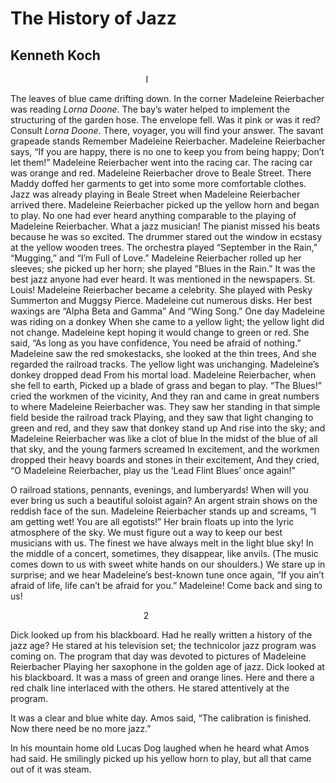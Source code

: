 # The History of Jazz
## Kenneth Koch
                                                       I

The leaves of blue came drifting down.
In the corner Madeleine Reierbacher was reading _Lorna Doone_.
The bay’s water helped to implement the structuring of the garden hose.
The envelope fell. Was it pink or was it red? Consult _Lorna Doone_.
There, voyager, you will find your answer. The savant grapeade stands
Remember Madeleine Reierbacher. Madeleine Reierbacher says,
“If you are happy, there is no one to keep you from being happy;
Don’t let them!” Madeleine Reierbacher went into the racing car.
The racing car was orange and red. Madeleine Reierbacher drove to Beale
Street.
There Maddy doffed her garments to get into some more comfortable clothes.
Jazz was already playing in Beale Street when Madeleine Reierbacher arrived
there.
Madeleine Reierbacher picked up the yellow horn and began to play.
No one had ever heard anything comparable to the playing of Madeleine
Reierbacher.
What a jazz musician! The pianist missed his beats because he was so excited.
The drummer stared out the window in ecstasy at the yellow wooden trees.
The orchestra played “September in the Rain,” “Mugging,” and “I’m Full of
Love.”
Madeleine Reierbacher rolled up her sleeves; she picked up her horn; she
played “Blues in the Rain.”
It was the best jazz anyone had ever heard. It was mentioned in the
newspapers. St. Louis!
Madeleine Reierbacher became a celebrity. She played with Pesky Summerton and
Muggsy Pierce.
Madeleine cut numerous disks. Her best waxings are “Alpha Beta and Gamma”
And “Wing Song.” One day Madeleine was riding on a donkey
When she came to a yellow light; the yellow light did not change.
Madeleine kept hoping it would change to green or red. She said, “As long as
you have confidence,
You need be afraid of nothing.” Madeleine saw the red smokestacks, she looked
at the thin trees,
And she regarded the railroad tracks. The yellow light was unchanging.
Madeleine’s donkey dropped dead
From his mortal load. Madeleine Reierbacher, when she fell to earth,
Picked up a blade of grass and began to play. “The Blues!” cried the workmen
of the vicinity,
And they ran and came in great numbers to where Madeleine Reierbacher was.
They saw her standing in that simple field beside the railroad track
Playing, and they saw that light changing to green and red, and they saw that
donkey stand up
And rise into the sky; and Madeleine Reierbacher was like a clot of blue
In the midst of the blue of all that sky, and the young farmers screamed
In excitement, and the workmen dropped their heavy boards and stones in their
excitement,
And they cried, “O Madeleine Reierbacher, play us the ‘Lead Flint Blues’ once
again!”

O railroad stations, pennants, evenings, and lumberyards!
When will you ever bring us such a beautiful soloist again?
An argent strain shows on the reddish face of the sun.
Madeleine Reierbacher stands up and screams, “I am getting wet! You are all
egotists!”
Her brain floats up into the lyric atmosphere of the sky.
We must figure out a way to keep our best musicians with us.
The finest we have always melt in the light blue sky!
In the middle of a concert, sometimes, they disappear, like anvils.
(The music comes down to us with sweet white hands on our shoulders.)
We stare up in surprise; and we hear Madeleine’s best-known tune once again,
“If you ain’t afraid of life, life can’t be afraid for you.”
Madeleine! Come back and sing to us!


                                                      2

Dick looked up from his blackboard.
Had he really written a history of the jazz age?
He stared at his television set; the technicolor jazz program was coming on.
The program that day was devoted to pictures of Madeleine Reierbacher
Playing her saxophone in the golden age of jazz.
Dick looked at his blackboard. It was a mass of green and orange lines.
Here and there a red chalk line interlaced with the others.
He stared attentively at the program.

It was a clear and blue white day. Amos said, “The calibration is finished.
Now there need be no more jazz.”

In his mountain home old Lucas Dog laughed when he heard what Amos had said.
He smilingly picked up his yellow horn to play, but all that came out of it
was steam.